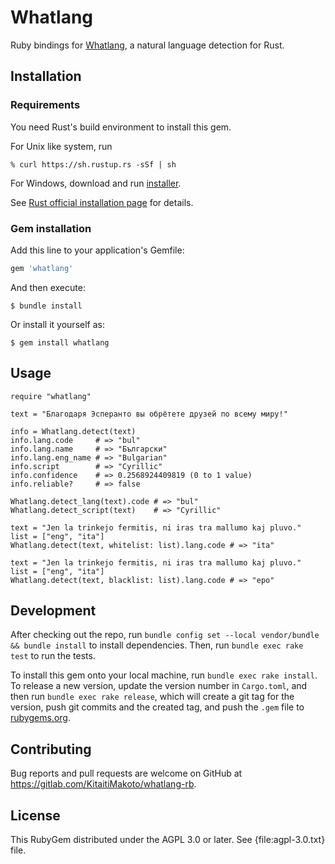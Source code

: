 Whatlang
========

Ruby bindings for [Whatlang][], a natural language detection for Rust.

Installation
------------

### Requirements

You need Rust's build environment to install this gem.

For Unix like system, run

    % curl https://sh.rustup.rs -sSf | sh

For Windows, download and run [installer][].

See [Rust official installation page][] for details.

### Gem installation

Add this line to your application's Gemfile:

```ruby
gem 'whatlang'
```

And then execute:

    $ bundle install

Or install it yourself as:

    $ gem install whatlang

Usage
-----

    require "whatlang"
    
    text = "Благодаря Эсперанто вы обрётете друзей по всему миру!"

    info = Whatlang.detect(text)
    info.lang.code     # => "bul"
    info.lang.name     # => "Български"
    info.lang.eng_name # => "Bulgarian"
    info.script        # => "Cyrillic"
    info.confidence    # => 0.2568924409819 (0 to 1 value)
    info.reliable?     # => false
    
    Whatlang.detect_lang(text).code # => "bul"
    Whatlang.detect_script(text)    # => "Cyrillic"
    
    text = "Jen la trinkejo fermitis, ni iras tra mallumo kaj pluvo."
    list = ["eng", "ita"]
    Whatlang.detect(text, whitelist: list).lang.code # => "ita"
    
    text = "Jen la trinkejo fermitis, ni iras tra mallumo kaj pluvo."
    list = ["eng", "ita"]
    Whatlang.detect(text, blacklist: list).lang.code # => "epo"

Development
-----------

After checking out the repo, run `bundle config set --local vendor/bundle && bundle install` to install dependencies. Then, run `bundle exec rake test` to run the tests.

To install this gem onto your local machine, run `bundle exec rake install`. To release a new version, update the version number in `Cargo.toml`, and then run `bundle exec rake release`, which will create a git tag for the version, push git commits and the created tag, and push the `.gem` file to [rubygems.org](https://rubygems.org).

Contributing
------------

Bug reports and pull requests are welcome on GitHub at https://gitlab.com/KitaitiMakoto/whatlang-rb.

License
-------

This RubyGem distributed under the AGPL 3.0 or later. See {file:agpl-3.0.txt} file.

[Whatlang]: https://github.com/greyblake/whatlang-rs
[installer]: https://static.rust-lang.org/rustup/dist/i686-pc-windows-gnu/rustup-init.exe
[Rust official installation page]: https://www.rust-lang.org/tools/install
